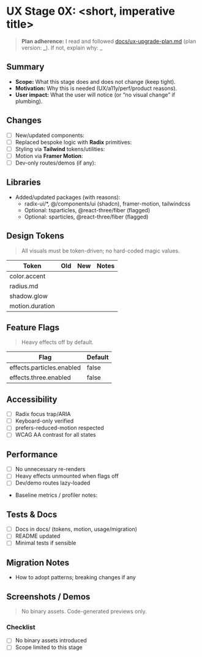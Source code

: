 # UX Stage 0X: <short, imperative title>

> **Plan adherence:** I read and followed [docs/ux-upgrade-plan.md](../docs/ux-upgrade-plan.md) (plan version: **\_**).
> If not, explain why: \_

## Summary

- **Scope:** What this stage does and does not change (keep tight).
- **Motivation:** Why this is needed (UX/a11y/perf/product reasons).
- **User impact:** What the user will notice (or “no visual change” if plumbing).

## Changes

- [ ] New/updated components:
- [ ] Replaced bespoke logic with **Radix** primitives:
- [ ] Styling via **Tailwind** tokens/utilities:
- [ ] Motion via **Framer Motion**:
- [ ] Dev-only routes/demos (if any):

## Libraries

- Added/updated packages (with reasons):
  - radix-ui/\*, @/components/ui (shadcn), framer-motion, tailwindcss
  - Optional: tsparticles, @react-three/fiber (flagged)
  - Optional: sparticles, @react-three/fiber (flagged)

## Design Tokens

> All visuals must be token-driven; no hard-coded magic values.

| Token           | Old | New | Notes |
| --------------- | --- | --- | ----- |
| color.accent    |     |     |       |
| radius.md       |     |     |       |
| shadow.glow     |     |     |       |
| motion.duration |     |     |       |

## Feature Flags

> Heavy effects off by default.

| Flag                      | Default |
| ------------------------- | ------- |
| effects.particles.enabled | false   |
| effects.three.enabled     | false   |

## Accessibility

- [ ] Radix focus trap/ARIA
- [ ] Keyboard-only verified
- [ ] prefers-reduced-motion respected
- [ ] WCAG AA contrast for all states

## Performance

- [ ] No unnecessary re-renders
- [ ] Heavy effects unmounted when flags off
- [ ] Dev/demo routes lazy-loaded
- Baseline metrics / profiler notes:

## Tests & Docs

- [ ] Docs in docs/ (tokens, motion, usage/migration)
- [ ] README updated
- [ ] Minimal tests if sensible

## Migration Notes

- How to adopt patterns; breaking changes if any

## Screenshots / Demos

> No binary assets. Code-generated previews only.

### Checklist

- [ ] No binary assets introduced
- [ ] Scope limited to this stage
